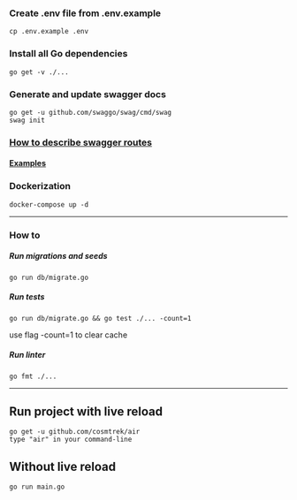 ### Create .env file from .env.example
```
cp .env.example .env
```
### Install all Go dependencies
```
go get -v ./...
```
### Generate and update swagger docs
```
go get -u github.com/swaggo/swag/cmd/swag
swag init
```
### [How to describe swagger routes](https://github.com/swaggo/swag/blob/master/README.md)
#### [Examples](https://github.com/swaggo/swag/blob/master/example/celler/controller/examples.go)
### Dockerization
```
docker-compose up -d
```
___
### How to 
##### Run migrations and seeds
```
go run db/migrate.go
```
##### Run tests 

```
go run db/migrate.go && go test ./... -count=1
```
use flag -count=1 to clear cache
##### Run linter
```
go fmt ./...
```
___
## Run project with live reload 
```
go get -u github.com/cosmtrek/air
type "air" in your command-line
``` 
## Without live reload
```
go run main.go
```
